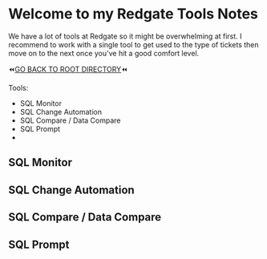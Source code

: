 # Welcome to my Redgate Tools Notes

We have a lot of tools at Redgate so it might be overwhelming at first. I recommend to work with a single tool to get used to the type of tickets then move on to the next once you've hit a good comfort level.

:rewind:[GO BACK TO ROOT DIRECTORY](https://github.com/daviddang-redgate/my-notes/):rewind:

Tools:
- SQL Monitor
- SQL Change Automation
- SQL Compare / Data Compare
- SQL Prompt
- 

## SQL Monitor

## SQL Change Automation

## SQL Compare / Data Compare

## SQL Prompt

